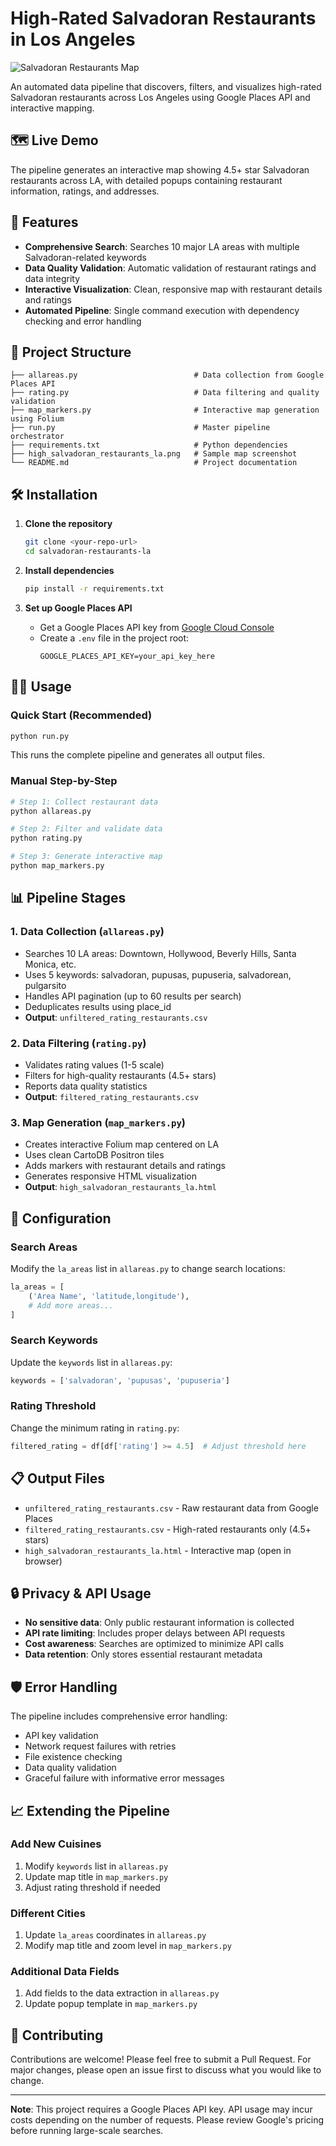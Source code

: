 # High-Rated Salvadoran Restaurants in Los Angeles

![Salvadoran Restaurants Map](high_salvadoran_restaurants_la.png)

An automated data pipeline that discovers, filters, and visualizes high-rated Salvadoran restaurants across Los Angeles using Google Places API and interactive mapping.

## 🗺️ Live Demo

The pipeline generates an interactive map showing 4.5+ star Salvadoran restaurants across LA, with detailed popups containing restaurant information, ratings, and addresses.

## 🚀 Features

- **Comprehensive Search**: Searches 10 major LA areas with multiple Salvadoran-related keywords
- **Data Quality Validation**: Automatic validation of restaurant ratings and data integrity  
- **Interactive Visualization**: Clean, responsive map with restaurant details and ratings
- **Automated Pipeline**: Single command execution with dependency checking and error handling

## 📁 Project Structure

```
├── allareas.py                          # Data collection from Google Places API
├── rating.py                            # Data filtering and quality validation
├── map_markers.py                       # Interactive map generation using Folium
├── run.py                               # Master pipeline orchestrator
├── requirements.txt                     # Python dependencies
├── high_salvadoran_restaurants_la.png   # Sample map screenshot
└── README.md                            # Project documentation
```

## 🛠️ Installation

1. **Clone the repository**
   ```bash
   git clone <your-repo-url>
   cd salvadoran-restaurants-la
   ```

2. **Install dependencies**
   ```bash
   pip install -r requirements.txt
   ```

3. **Set up Google Places API**
   - Get a Google Places API key from [Google Cloud Console](https://console.cloud.google.com/)
   - Create a `.env` file in the project root:
     ```
     GOOGLE_PLACES_API_KEY=your_api_key_here
     ```

## 🏃‍♂️ Usage

### Quick Start (Recommended)
```bash
python run.py
```

This runs the complete pipeline and generates all output files.

### Manual Step-by-Step
```bash
# Step 1: Collect restaurant data
python allareas.py

# Step 2: Filter and validate data  
python rating.py

# Step 3: Generate interactive map
python map_markers.py
```

## 📊 Pipeline Stages

### 1. Data Collection (`allareas.py`)
- Searches 10 LA areas: Downtown, Hollywood, Beverly Hills, Santa Monica, etc.
- Uses 5 keywords: salvadoran, pupusas, pupuseria, salvadorean, pulgarsito
- Handles API pagination (up to 60 results per search)
- Deduplicates results using place_id
- **Output**: `unfiltered_rating_restaurants.csv`

### 2. Data Filtering (`rating.py`)
- Validates rating values (1-5 scale)
- Filters for high-quality restaurants (4.5+ stars)
- Reports data quality statistics
- **Output**: `filtered_rating_restaurants.csv`

### 3. Map Generation (`map_markers.py`)
- Creates interactive Folium map centered on LA
- Uses clean CartoDB Positron tiles
- Adds markers with restaurant details and ratings
- Generates responsive HTML visualization
- **Output**: `high_salvadoran_restaurants_la.html`

## 🔧 Configuration

### Search Areas
Modify the `la_areas` list in `allareas.py` to change search locations:
```python
la_areas = [
    ('Area Name', 'latitude,longitude'),
    # Add more areas...
]
```

### Search Keywords  
Update the `keywords` list in `allareas.py`:
```python
keywords = ['salvadoran', 'pupusas', 'pupuseria']
```

### Rating Threshold
Change the minimum rating in `rating.py`:
```python
filtered_rating = df[df['rating'] >= 4.5]  # Adjust threshold here
```

## 📋 Output Files

- `unfiltered_rating_restaurants.csv` - Raw restaurant data from Google Places
- `filtered_rating_restaurants.csv` - High-rated restaurants only (4.5+ stars)
- `high_salvadoran_restaurants_la.html` - Interactive map (open in browser)

## 🔒 Privacy & API Usage

- **No sensitive data**: Only public restaurant information is collected
- **API rate limiting**: Includes proper delays between API requests
- **Cost awareness**: Searches are optimized to minimize API calls
- **Data retention**: Only stores essential restaurant metadata

## 🛡️ Error Handling

The pipeline includes comprehensive error handling:
- API key validation
- Network request failures with retries
- File existence checking
- Data quality validation
- Graceful failure with informative error messages

## 📈 Extending the Pipeline

### Add New Cuisines
1. Modify `keywords` list in `allareas.py`
2. Update map title in `map_markers.py`
3. Adjust rating threshold if needed

### Different Cities
1. Update `la_areas` coordinates in `allareas.py`
2. Modify map title and zoom level in `map_markers.py`

### Additional Data Fields
1. Add fields to the data extraction in `allareas.py`
2. Update popup template in `map_markers.py`

## 🤝 Contributing

Contributions are welcome! Please feel free to submit a Pull Request. For major changes, please open an issue first to discuss what you would like to change.

---

**Note**: This project requires a Google Places API key. API usage may incur costs depending on the number of requests. Please review Google's pricing before running large-scale searches.